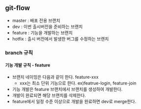 ## git-flow
- master : 배포 전용 브랜치
- dev : 이번 출시버전을 준비하는 브랜치
- feature : 기능을 개발하는 브랜치
- hotfix : 출시 버전에서 발생한 버그를 수정하는 브랜치

### branch 규칙

#### 기능 개발 규칙 - feature
- 브랜치 네이밍은 다음과 같이 한다. feature-xxx
    - xxx는 최소 단위 기능으로 한다. ex)featrue-login, feature-join
- 기능 개발은 feature 브랜치에서 브랜치를 생성하여 개발한다.
- 개발이 완료되면 해당 브랜치를 삭제한다.
- feature에서 일정 수준 이상으로 개발을 완료하면 dev로 merge한다.